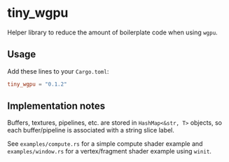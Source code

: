 # tiny_wgpu

Helper library to reduce the amount of boilerplate code when using `wgpu`.

## Usage

Add these lines to your `Cargo.toml`:
```toml
tiny_wgpu = "0.1.2"
```

## Implementation notes

Buffers, textures, pipelines, etc. are stored in `HashMap<&str, T>` objects, so each buffer/pipeline is associated with a string slice label.

See `examples/compute.rs` for a simple compute shader example and `examples/window.rs` for a vertex/fragment shader example using `winit`.